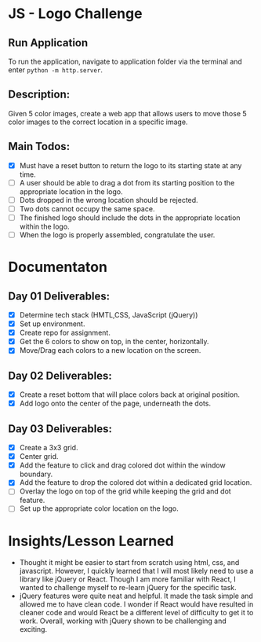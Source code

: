 # JS - Logo Challenge

## Run Application
To run the application, navigate to application folder via the terminal and enter `python -m http.server`.

## Description:
Given 5 color images, create a web app that allows users to move those 5 color images to the correct location in a specific image. 

## Main Todos:
- [x] Must have a reset button to return the logo to its starting state at any time.
- [ ] A user should be able to drag a dot from its starting position to the appropriate location in the logo.
- [ ] Dots dropped in the wrong location should be rejected.
- [ ] Two dots cannot occupy the same space.
- [ ] The finished logo should include the dots in the appropriate location within the logo.
- [ ] When the logo is properly assembled, congratulate the user.

# Documentaton
## Day 01 Deliverables:
- [x] Determine tech stack (HMTL,CSS, JavaScript (jQuery))
- [x] Set up environment.
- [x] Create repo for assignment.
- [x] Get the 6 colors to show on top, in the center, horizontally.
- [x] Move/Drag each colors to a new location on the screen.

## Day 02 Deliverables:
- [x] Create a reset bottom that will place colors back at original position.
- [x] Add logo onto the center of the page, underneath the dots.

## Day 03 Deliverables:
- [x] Create a 3x3 grid. 
- [x] Center grid.
- [x] Add the feature to click and drag colored dot within the window boundary.
- [x] Add the feature to drop the colored dot within a dedicated grid location. 
- [ ] Overlay the logo on top of the grid while keeping the grid and dot feature. 
- [ ] Set up the appropriate color location on the logo. 

# Insights/Lesson Learned
- Thought it might be easier to start from scratch using html, css, and javascript. However, I quickly learned that I will most likely need to use a library like jQuery or React. Though I am more familiar with React, I wanted to challenge myself to re-learn jQuery for the specific task. 
- jQuery features were quite neat and helpful. It made the task simple and allowed me to have clean code. I wonder if React would have resulted in cleaner code and would React be a different level of difficulty to get it to work. Overall, working with jQuery shown to be challenging and exciting. 